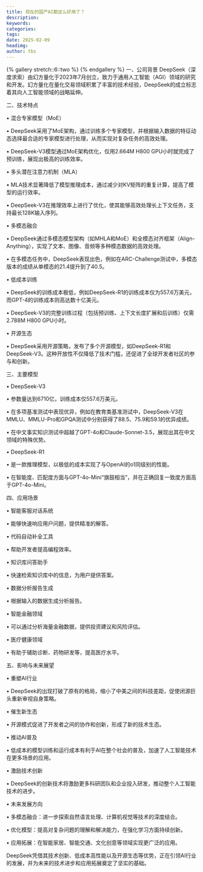 ```yaml
---
title: 现在的国产AI都这么好用了？
description: 
keywords: 
categories: 
tags: 
date: 2025-02-09
headimg: 
author: tbs
---
```


{% gallery stretch::6::two %}
{% endgallery %}
一、公司背景
DeepSeek（深度求索）由幻方量化于2023年7月创立，致力于通用人工智能（AGI）领域的研究和开发。幻方量化在量化交易领域积累了丰富的技术经验，DeepSeek的成立标志着其向人工智能领域的战略延伸。


二、技术特点

• 混合专家模型（MoE）

• DeepSeek采用了MoE架构，通过训练多个专家模型，并根据输入数据的特征动态选择最合适的专家模型进行处理，从而实现对复杂任务的高效处理。

• DeepSeek-V3模型通过MoE架构优化，仅用2.664M H800 GPU小时就完成了预训练，展现出极高的训练效率。


• 多头潜在注意力机制（MLA）

• MLA技术显著降低了模型推理成本，通过减少对KV矩阵的重复计算，提高了模型的运行效率。

• DeepSeek-V3在推理效率上进行了优化，使其能够高效处理长上下文任务，支持最长128K输入序列。


• 多模态融合

• DeepSeek通过多模态模型架构（如MHLA和MoE）和全模态对齐框架（Align-Anything），实现了文本、图像、音频等多种模态数据的高效处理。

• 在多模态任务中，DeepSeek表现出色，例如在ARC-Challenge测试中，多模态版本的成绩从单模态的21.4提升到了40.5。


• 低成本训练

• DeepSeek的训练成本极低，例如DeepSeek-R1的训练成本仅为557.6万美元，而GPT-4的训练成本则高达数十亿美元。

• DeepSeek-V3的完整训练过程（包括预训练、上下文长度扩展和后训练）仅需2.788M H800 GPU小时。


• 开源生态

• DeepSeek采用开源策略，发布了多个开源模型，如DeepSeek-R1和DeepSeek-V3。这种开放性不仅降低了技术门槛，还促进了全球开发者社区的参与和创新。


三、主要模型

• DeepSeek-V3

• 参数量达到6710亿，训练成本仅557.6万美元。

• 在多项基准测试中表现优异，例如在教育类基准测试中，DeepSeek-V3在MMLU、MMLU-Pro和GPQA测试中分别获得了88.5、75.9和59.1的优异成绩。

• 在中文事实知识测试中超越了GPT-4o和Claude-Sonnet-3.5，展现出其在中文领域的特殊优势。


• DeepSeek-R1

• 是一款推理模型，以极低的成本实现了与OpenAI的o1同级别的性能。

• 在智能度、匹配度方面与GPT-4o-Mini“旗鼓相当”，并在正确回复一致度方面高于GPT-4o-Mini。


四、应用场景

• 智能客服对话系统

• 能够快速响应用户问题，提供精准的解答。


• 代码自动补全工具

• 帮助开发者提高编程效率。


• 知识库问答助手

• 快速检索知识库中的信息，为用户提供答案。


• 数据分析报告生成

• 根据输入的数据生成分析报告。


• 智能金融领域

• 可以通过分析海量金融数据，提供投资建议和风险评估。


• 医疗健康领域

• 有助于辅助诊断、药物研发等，提高医疗水平。


五、影响与未来展望

• 重塑AI行业

• DeepSeek的出现打破了原有的格局，缩小了中美之间的科技差距，促使闭源巨头重新审视自身策略。


• 催生新生态

• 开源模式促进了开发者之间的协作和创新，形成了新的技术生态。


• 推动AI普及

• 低成本的模型训练和运行成本有利于AI在整个社会的普及，加速了人工智能技术在更多场景的应用。


• 激励技术创新

• DeepSeek的创新技术将激励更多科研团队和企业投入研发，推动整个人工智能技术的进步。


• 未来发展方向

• 多模态融合：进一步探索自然语言处理、计算机视觉等技术的深度结合。

• 优化模型：提高对复杂问题的理解和解决能力，在强化学习方面持续创新。

• 应用拓展：在智能家居、智能交通、文化创意等领域实现更广泛的应用。

DeepSeek凭借其技术创新、低成本高性能以及开源生态等优势，正在引领AI行业的发展，并为未来的技术进步和应用拓展奠定了坚实的基础。
